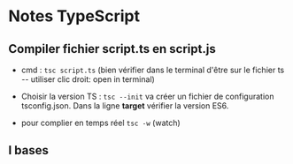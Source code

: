 # Notes TypeScript

## Compiler fichier script.ts en script.js

- cmd : `tsc script.ts` (bien vérifier dans le terminal d'être sur le fichier ts -- utiliser clic droit: open in terminal)

- Choisir la version TS : `tsc --init` va créer un fichier de configuration tsconfig.json. Dans la ligne **target** vérifier la version ES6.

- pour complier en temps réel `tsc -w` (watch) 

## I bases
